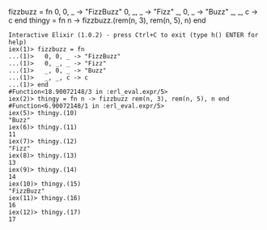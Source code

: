fizzbuzz = fn
  0, 0, _ -> "FizzBuzz"
  0, _, _ -> "Fizz"
  _, 0, _ -> "Buzz"
  _, _, c -> c
end
thingy = fn n -> fizzbuzz.(rem(n, 3), rem(n, 5), n) end

```
Interactive Elixir (1.0.2) - press Ctrl+C to exit (type h() ENTER for help)
iex(1)> fizzbuzz = fn
...(1)>   0, 0, _ -> "FizzBuzz"
...(1)>   0, _, _ -> "Fizz"
...(1)>   _, 0, _ -> "Buzz"
...(1)>   _, _, c -> c
...(1)> end
#Function<18.90072148/3 in :erl_eval.expr/5>
iex(2)> thingy = fn n -> fizzbuzz rem(n, 3), rem(n, 5), n end
#Function<6.90072148/1 in :erl_eval.expr/5>
iex(5)> thingy.(10)
"Buzz"
iex(6)> thingy.(11)
11
iex(7)> thingy.(12)
"Fizz"
iex(8)> thingy.(13)
13
iex(9)> thingy.(14)
14
iex(10)> thingy.(15)
"FizzBuzz"
iex(11)> thingy.(16)
16
iex(12)> thingy.(17)
17
```
